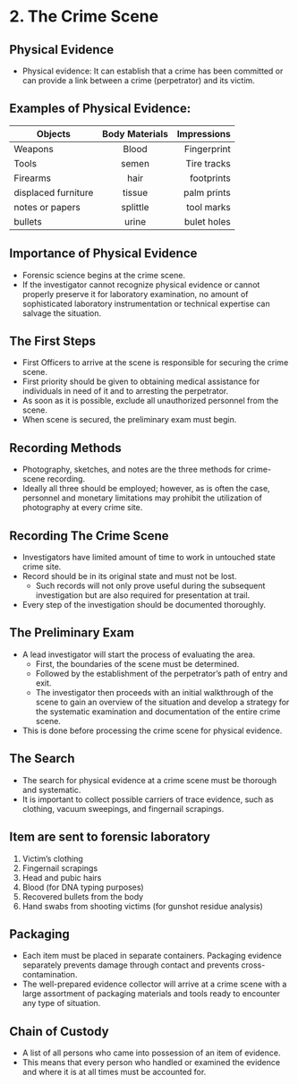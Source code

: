 # 2. The Crime Scene


Physical Evidence
-----------------
- Physical evidence: It can establish that a crime has been committed or can provide a link between a crime (perpetrator) and its victim.

Examples of Physical Evidence:
-----------------------------

| Objects        | Body Materials           | Impressions  |
| ------------- |:-------------:| -----:|
| Weapons      | Blood | Fingerprint|
| Tools      | semen      |   Tire tracks |
| Firearms | hair      |    footprints |
|displaced furniture|tissue|palm prints|
|notes or papers|splittle|tool marks|
|bullets|urine|bulet holes|

Importance of Physical Evidence
-------------------------------
- Forensic science begins at the crime scene.
- If the investigator cannot recognize physical evidence or cannot properly preserve it for laboratory examination, no amount of sophisticated laboratory instrumentation or technical expertise can salvage the situation.

The First Steps
---------------
- First Officers to arrive at the scene is responsible for securing the crime scene.
- First priority should be given to obtaining medical assistance for individuals in need of it and to arresting the perpetrator.
- As soon as it is possible, exclude all unauthorized personnel from the scene.
- When scene is secured, the preliminary exam must begin.

Recording Methods
-----------------
- Photography, sketches, and notes are the three methods for crime-scene recording.
- Ideally all three should be employed; however, as is often the case, personnel and monetary limitations may prohibit the utilization of photography at every crime site.

Recording The Crime Scene
--------------------------
- Investigators have limited amount of time to work in untouched state crime site.
- Record should be in its original state and must not be lost.
  - Such records will not only prove useful during the subsequent investigation but are also required for presentation at trail.
- Every step of the investigation should be documented thoroughly.

The Preliminary Exam
---------------------
- A lead investigator will start the process of evaluating the area.
  - First, the boundaries of the scene must be determined.
  - Followed by the establishment of the perpetrator’s path of entry and exit.
  - The investigator then proceeds with an initial walkthrough of the scene to gain an overview of the situation and develop a strategy for the systematic examination and documentation of the entire crime scene.
- This is done before processing the crime scene for physical evidence.

The Search
-----------
- The search for physical evidence at a crime scene must be thorough and systematic.
- It is important to collect possible carriers of trace evidence, such as clothing, vacuum sweepings, and fingernail scrapings.

Item are sent to forensic laboratory
------------------------------------
1. Victim’s clothing
2. Fingernail scrapings
3. Head and pubic hairs
4. Blood (for DNA typing purposes)
6. Recovered bullets from the body
7. Hand swabs from shooting victims (for gunshot residue analysis)

Packaging
---------
- Each item must be placed in separate containers. Packaging evidence separately prevents damage through contact and prevents cross-contamination.
- The well-prepared evidence collector will arrive at a crime scene with a large assortment of packaging materials and tools ready to encounter any type of situation. 

Chain of Custody
----------------
- A list of all persons who came into possession of an item of evidence.
- This means that every person who handled or examined the evidence and where it is at all times must be accounted for.

